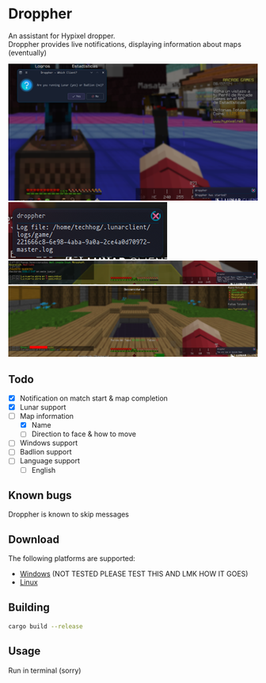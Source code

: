 # Droppher

An assistant for Hypixel dropper.
<br>
Droppher provides live notifications, displaying information about maps (eventually)

![](assets/image1.png)
![](assets/image2.png)
![](assets/image3.png)
![](assets/image4.png)

## Todo

- [x] Notification on match start & map completion
- [x] Lunar support
- [ ] Map information
    - [x] Name
    - [ ] Direction to face & how to move
- [ ] Windows support
- [ ] Badlion support
- [ ] Language support
    - [ ] English

## Known bugs

Droppher is known to skip messages

## Download

The following platforms are supported:
<br>
- [Windows](https://github.com/TechHog8984/droppher/releases/download/v0.1.2/droppher.exe) (NOT TESTED PLEASE TEST THIS AND LMK HOW IT GOES)
- [Linux](https://github.com/TechHog8984/droppher/releases/download/v0.1.2/droppher)

## Building

```sh
cargo build --release
```

## Usage

Run in terminal (sorry)